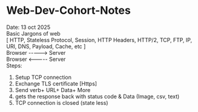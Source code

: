 # Web-Dev-Cohort-Notes
Date: 13 oct 2025  
Basic Jargons of web  
[ HTTP, Stateless Protocol, Session, HTTP Headers, HTTP/2, TCP, FTP, IP, URl, DNS, Payload, Cache, etc  ]  
 Browser  ----->   Server  
 Browser  <-----   Server  
Steps:
1. Setup TCP connection
2. Exchange TLS certificate [Https]
3. Send verb+ URL+ Data+ More
4. gets the response back with status code & Data (Image, csv, text)
5. TCP connection is closed (state less)
